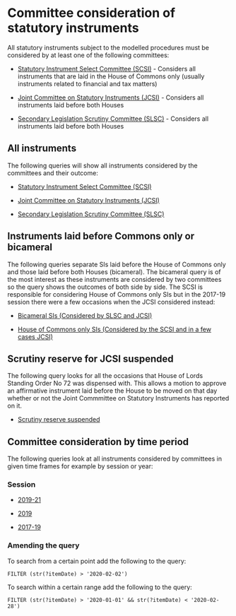 # Committee consideration of statutory instruments

All statutory instruments subject to the modelled procedures must be considered by at least one of the following committees:

* [Statutory Instrument Select Committee (SCSI)](https://committees.parliament.uk/committee/149/statutory-instruments-select-committee) - Considers all instruments that are laid in the House of Commons only (usually instruments related to financial and tax matters)

* [Joint Committee on Statutory Instruments (JCSI)](https://committees.parliament.uk/committee/148/statutory-instruments-joint-committee/) - Considers all instruments laid before both Houses

* [Secondary Legislation Scrutiny Committee (SLSC)](https://committees.parliament.uk/committee/255/secondary-legislation-scrutiny-committee/) - Considers all instruments laid before both Houses 

## All instruments

The following queries will show all instruments considered by the committees and their outcome:

* [Statutory Instrument Select Committee (SCSI)](https://api.parliament.uk/sparql#query=PREFIX+%3A+%3Chttps%3A%2F%2Fid.parliament.uk%2Fschema%2F%3E%0APREFIX+id%3A+%3Chttps%3A%2F%2Fid.parliament.uk%2F%3E%0Aselect+%3Fsi+%3FsiName+%3FworkPackage+%3Fprocedure+%3FstepId+%3FstepName+%3Fdate%0Awhere%0A%7B%0A++%3Fsi+a+%3AStatutoryInstrumentPaper%3B%0A++++++%3AstatutoryInstrumentPaperName+%3FsiName%3B%0A++++++++++++++++++%3AworkPackagedThingHasWorkPackage+%3FworkPackage.%0A++%3FworkPackage+%3AworkPackageHasProcedure+%3Fprocedure%3B%0A++++++%3AworkPackageHasBusinessItem+%3Fbi.%0A++%3Fbi+%3AbusinessItemHasProcedureStep+%3FstepId%3B%0A++++++++++++++++++%3AbusinessItemHasProcedureStep+id%3AqGFQ35jt%3B%0A++++++%3AbusinessItemDate+%3Fdate.%0A++%3FstepId+%3AprocedureStepName+%3FstepName.%0A++FILTER+(%3FstepId+in+(id%3AlwlTPsiJ%2C+id%3AzBtshoXJ))%0A++++++++++++++++++++++++++++++++%0A%7D&contentTypeConstruct=text%2Fturtle&contentTypeSelect=application%2Fsparql-results%2Bjson&endpoint=https%3A%2F%2Fapi.parliament.uk%2Fsparql&requestMethod=POST&tabTitle=SCSI+consideration+(ALL)&headers=%7B%7D&outputFormat=table)

* [Joint Committee on Statutory Instruments (JCSI)](https://api.parliament.uk/sparql#query=PREFIX+%3A+%3Chttps%3A%2F%2Fid.parliament.uk%2Fschema%2F%3E%0APREFIX+id%3A+%3Chttps%3A%2F%2Fid.parliament.uk%2F%3E%0Aselect+%3Fsi+%3FsiName+%3FworkPackage+%3Fprocedure+%3FstepId+%3FstepName+%3Fdate%0Awhere%0A%7B%0A++%3Fsi+a+%3AStatutoryInstrumentPaper%3B%0A++++++%3AstatutoryInstrumentPaperName+%3FsiName%3B%0A++++++++++++++++++%3AworkPackagedThingHasWorkPackage+%3FworkPackage.%0A++%3FworkPackage+%3AworkPackageHasProcedure+%3Fprocedure%3B%0A++++++%3AworkPackageHasBusinessItem+%3Fbi.%0A++%3Fbi+%3AbusinessItemHasProcedureStep+%3FstepId%3B%0A++++++++++++++++++%3AbusinessItemHasProcedureStep+id%3A9ouoghbQ%3B%0A++++++%3AbusinessItemDate+%3Fdate.%0A++%3FstepId+%3AprocedureStepName+%3FstepName.%0A++FILTER+(%3FstepId+in+(id%3Aj7oLnCke%2C+id%3AVDT2CWL6))%0A++++++++++++++++++++++++++++++++%0A%7D%0A&contentTypeConstruct=text%2Fturtle&contentTypeSelect=application%2Fsparql-results%2Bjson&endpoint=https%3A%2F%2Fapi.parliament.uk%2Fsparql&requestMethod=POST&tabTitle=JCSI+consideration+(ALL)+&headers=%7B%7D&outputFormat=table)

* [Secondary Legislation Scrutiny Committee (SLSC)](https://api.parliament.uk/sparql#query=PREFIX+%3A+%3Chttps%3A%2F%2Fid.parliament.uk%2Fschema%2F%3E%0APREFIX+id%3A+%3Chttps%3A%2F%2Fid.parliament.uk%2F%3E%0Aselect+%3Fsi+%3FsiName+%3FworkPackage+%3Fprocedure+%3FstepId+%3FstepName+%3Fdate%0Awhere%0A%7B%0A++%3Fsi+a+%3AStatutoryInstrumentPaper%3B%0A++++++%3AstatutoryInstrumentPaperName+%3FsiName%3B%0A++++++++++++++++++%3AworkPackagedThingHasWorkPackage+%3FworkPackage.%0A++%3FworkPackage+%3AworkPackageHasProcedure+%3Fprocedure%3B%0A++++++%3AworkPackageHasBusinessItem+%3Fbi.%0A++%3Fbi+%3AbusinessItemHasProcedureStep+%3FstepId%3B%0A++++++++++++++++++%3AbusinessItemHasProcedureStep+id%3AJcCYkCt7%3B%0A++++++%3AbusinessItemDate+%3Fdate.%0A++%3FstepId+%3AprocedureStepName+%3FstepName.%0A++FILTER+(%3FstepId+in+(id%3ADxba45JM%2C+id%3A2Etk3rF5%2C+id%3AKn7FknDd))%0A++++++++++++++++++++++++++++++++%0A%7D%0A&contentTypeConstruct=text%2Fturtle&contentTypeSelect=application%2Fsparql-results%2Bjson&endpoint=https%3A%2F%2Fapi.parliament.uk%2Fsparql&requestMethod=POST&tabTitle=SLSC+consideration+(ALL)&headers=%7B%7D&outputFormat=table)

## Instruments laid before Commons only or bicameral

The following queries separate SIs laid before the House of Commons only and those laid before both Houses (bicameral). The bicameral query is of the most interest as these instruments are considered by two committees so the query shows the outcomes of both side by side. The SCSI is responsible for considering House of Commons only SIs but in the 2017-19 session there were a few occasions when the JCSI considered instead:

* <a href="https://api.parliament.uk/sparql#query=PREFIX+rdfs%3A+%3Chttp%3A%2F%2Fwww.w3.org%2F2000%2F01%2Frdf-schema%23%3E%0APREFIX+%3A+%3Chttps%3A%2F%2Fid.parliament.uk%2Fschema%2F%3E%0Aselect+distinct+%3FSI+%3FSIname+%3FworkPackage+%3Fproc+%3FJCSI+%3FitemDate+%3FSLSC+%3FitemDate1+where+%7B%0A+%3FSI+a+%3AStatutoryInstrumentPaper+.++%0A+++++%3FSI+rdfs%3Alabel+%3FSIname.%0A%09%3FSI+%3AworkPackagedThingHasWorkPackage+%3FworkPackage+.%0A++%09%3FworkPackage+%3AworkPackageHasProcedure%2Frdfs%3Alabel+%3Fproc%0A++FILTER(%3Fproc+IN+(%22Draft+affirmative%22%2C+%22Draft+negative%22%2C+%22Made+affirmative%22%2C+%22Made+negative%22))%0A+%3FworkPackage+%3AworkPackageHasBusinessItem%2F%3AbusinessItemHasProcedureStep+%3FprocStep+%3B%0A+++++++++++%3AworkPackageHasBusinessItem+%3FbusItem+.%0A++%3FbusItem+%3AbusinessItemHasProcedureStep%2Frdfs%3Alabel+%3FitemDate2%3B%0A+++++++++++%3AbusinessItemDate+%3FitemDate+.%0A++%3FprocStep+rdfs%3Alabel+%3FJCSI.%0A++++%0A++FILTER(%3FJCSI+IN+(%22Instrument+reported+by+the+Joint+Committee+on+Statutory+Instruments+(JCSI)%22%2C+%22Instrument+not+reported+by+the+Joint+Committee+on+Statutory+Instruments+(JCSI)%22))%0A++FILTER(%3FitemDate2+IN+(%22Instrument+reported+by+the+Joint+Committee+on+Statutory+Instruments+(JCSI)%22%2C+%22Instrument+not+reported+by+the+Joint+Committee+on+Statutory+Instruments+(JCSI)%22))%0A++%0A++%3FworkPackage+%3AworkPackageHasBusinessItem%2F%3AbusinessItemHasProcedureStep+%3FprocStep2%3B%0A++++++++++++++++++++++++++++++++++++++++++%3AworkPackageHasBusinessItem+%3FbusItem2+.%0A++%3FbusItem2+%3AbusinessItemHasProcedureStep%2Frdfs%3Alabel+%3FitemDate3%3B%0A+++++++++++++++++++++++++++++++++++++++++%3AbusinessItemDate+%3FitemDate1.%0A++%3FprocStep2+rdfs%3Alabel+%3FSLSC.%0A++%0A++FILTER+(%3FSLSC+IN+(%22Instrument+drawn+to+the+special+attention+of+the+House+by+the+Secondary+Legislation+Scrutiny+Committee+(SLSC)%22%2C+%22Instrument+not+drawn+to+the+special+attention+of+the+House+by+the+Secondary+Legislation+Scrutiny+Committee+(SLSC)%22%2C+%22Noted+as+an+instrument+of+interest+by+the+Secondary+Legislation+Scrutiny+Committee+(SLSC)%22))%0A++FILTER+(%3FitemDate3+IN+(%22Instrument+drawn+to+the+special+attention+of+the+House+by+the+Secondary+Legislation+Scrutiny+Committee+(SLSC)%22%2C+%22Instrument+not+drawn+to+the+special+attention+of+the+House+by+the+Secondary+Legislation+Scrutiny+Committee+(SLSC)%22%2C+%22Noted+as+an+instrument+of+interest+by+the+Secondary+Legislation+Scrutiny+Committee+(SLSC)%22))%0A%7D&contentTypeConstruct=text%2Fturtle&contentTypeSelect=application%2Fsparql-results%2Bjson&endpoint=https%3A%2F%2Fapi.parliament.uk%2Fsparql&requestMethod=POST&tabTitle=Bicameral+SIs+considered+by+JCSI%2FSLSC&headers=%7B%7D&outputFormat=table">Bicameral SIs (Considered by SLSC and JCSI)</a>

* <a href="https://api.parliament.uk/sparql#query=PREFIX+rdfs%3A+%3Chttp%3A%2F%2Fwww.w3.org%2F2000%2F01%2Frdf-schema%23%3E%0APREFIX+%3A+%3Chttps%3A%2F%2Fid.parliament.uk%2Fschema%2F%3E%0Aselect+%3FSI+%3FSIname+%3FworkPackage+%3Fproc+%3FprocStepName+%3FitemDate++where+%7B%0A+%3FSI+a+%3AStatutoryInstrumentPaper+.++%0A+++++%3FSI+rdfs%3Alabel+%3FSIname+.%0A%09%3FSI+%3AworkPackagedThingHasWorkPackage+%3FworkPackage+.%0A++%09%3FworkPackage+%3AworkPackageHasProcedure%2Frdfs%3Alabel+%3Fproc%0A++FILTER(%3Fproc+IN+(%22Draft+affirmative%22%2C+%22Draft+negative%22%2C+%22Made+affirmative%22%2C+%22Made+negative%22))%0A++%3FworkPackage+%3AworkPackageHasBusinessItem%2F%3AbusinessItemHasProcedureStep+%3FprocStep+%3B%0A+++++++++++%3AworkPackageHasBusinessItem+%3FbusItem+.%0A++%3FbusItem+%3AbusinessItemHasProcedureStep%2Frdfs%3Alabel+%3FitemDate2%3B%0A+++++++++++%3AbusinessItemDate+%3FitemDate+.%0A++%3FprocStep+rdfs%3Alabel+%3FprocStepName.%0A++MINUS%7B%3FworkPackage+%3AworkPackageHasBusinessItem%2F%3AbusinessItemHasProcedureStep+%3FprocStep2+%3B%0A+++++++++++%3AworkPackageHasBusinessItem+%3FbusItem2+.%0A++%3FbusItem2+%3AbusinessItemHasProcedureStep%2Frdfs%3Alabel+%3FitemDate3%3B%0A+++++++++++%3AbusinessItemDate+%3FitemDate1+.%0A++++%3FprocStep2+rdfs%3Alabel+%3FprocStepName2+.+%0A++++++FILTER(%3FprocStepName2+IN+(%22Laid+before+the+House+of+Lords%22))%0A++++++FILTER(%3FitemDate3+IN+(%22Laid+before+the+House+of+Lords%22))%0A++++%0A++%7D%0A++FILTER(%3FprocStepName+IN+(%22Instrument+reported+by+the+Joint+Committee+on+Statutory+Instruments+(JCSI)%22%2C+%22Instrument+not+reported+by+the+Joint+Committee+on+Statutory+Instruments+(JCSI)%22%2C+%22Instrument+reported+by+the+Select+Committee+on+Statutory+Instruments+(SCSI)%22%2C+%22Instrument+not+reported+by+the+Select+Committee+on+Statutory+Instruments+(SCSI)%22))%0A++FILTER(%3FitemDate2+IN+(%22Instrument+reported+by+the+Joint+Committee+on+Statutory+Instruments+(JCSI)%22%2C+%22Instrument+not+reported+by+the+Joint+Committee+on+Statutory+Instruments+(JCSI)%22%2C+%22Instrument+reported+by+the+Select+Committee+on+Statutory+Instruments+(SCSI)%22%2C+%22Instrument+not+reported+by+the+Select+Committee+on+Statutory+Instruments+(SCSI)%22))%0A++%0A+++%0A%7D&contentTypeConstruct=text%2Fturtle&contentTypeSelect=application%2Fsparql-results%2Bjson&endpoint=https%3A%2F%2Fapi.parliament.uk%2Fsparql&requestMethod=POST&tabTitle=Commons+only+SIs+considered+by+SCSI%2FJCSI&headers=%7B%7D&outputFormat=table">House of Commons only SIs (Considered by the SCSI and in a few cases JCSI)</a>

## Scrutiny reserve for JCSI suspended

The following query looks for all the occasions that House of Lords Standing Order No 72 was dispensed with. This allows a motion to approve an affirmative instrument laid before the House to be moved on that day whether or not the Joint Commmittee on Statutory Instruments has reported on it. 

* <a href="https://api.parliament.uk/sparql#query=PREFIX+rdfs%3A+%3Chttp%3A%2F%2Fwww.w3.org%2F2000%2F01%2Frdf-schema%23%3E%0APREFIX+%3A+%3Chttps%3A%2F%2Fid.parliament.uk%2Fschema%2F%3E%0Aselect+%3FSI+%3FSIname+%3FworkPackage+%3Fproc+%3FprocStepName+%3FitemDate+where+%7B%0A+%3FSI+a+%3AStatutoryInstrumentPaper+.++%0A+++++%3FSI+rdfs%3Alabel+%3FSIname+.%0A%09%3FSI+%3AworkPackagedThingHasWorkPackage+%3FworkPackage+.%0A++%09%3FworkPackage+%3AworkPackageHasProcedure%2Frdfs%3Alabel+%3Fproc%0A++FILTER(%3Fproc+IN+(%22Draft+affirmative%22%2C+%22Made+affirmative%22))%0A++%3FworkPackage+%3AworkPackageHasBusinessItem%2F%3AbusinessItemHasProcedureStep+%3FprocStep+%3B%0A+++++++++++%3AworkPackageHasBusinessItem+%3FbusItem+.%0A++%3FbusItem+%3AbusinessItemHasProcedureStep%2Frdfs%3Alabel+%3FitemDate2%3B%0A+++++++++++%3AbusinessItemDate+%3FitemDate+.%0A++%3FprocStep+rdfs%3Alabel+%3FprocStepName.%0A++++%0A++FILTER(%3FprocStepName+IN+(%22Scrutiny+reserve+for+the+Joint+Committee+on+Statutory+Instruments+(JCSI)+suspended%22))%0A++FILTER(%3FitemDate2+IN+(%22Scrutiny+reserve+for+the+Joint+Committee+on+Statutory+Instruments+(JCSI)+suspended%22))%0A++%0A+++%0A%7D&contentTypeConstruct=text%2Fturtle&contentTypeSelect=application%2Fsparql-results%2Bjson&endpoint=https%3A%2F%2Fapi.parliament.uk%2Fsparql&requestMethod=POST&tabTitle=JCSI+suspended&headers=%7B%7D&outputFormat=table">Scrutiny reserve suspended</a>

## Committee consideration by time period

The following queries look at all instruments considered by committees in given time frames for example by session or year:

### Session

* <a href="https://api.parliament.uk/sparql#query=PREFIX+rdfs%3A+%3Chttp%3A%2F%2Fwww.w3.org%2F2000%2F01%2Frdf-schema%23%3E%0APREFIX+%3A+%3Chttps%3A%2F%2Fid.parliament.uk%2Fschema%2F%3E%0Aselect+%3FSI+%3FSIname+%3FworkPackage+%3Fproc+%3FprocStepName+%3FitemDate+%3Flink+where+%7B%0A+%3FSI+a+%3AStatutoryInstrumentPaper+.++%0A+++++%3FSI+rdfs%3Alabel+%3FSIname.%0A+++++++++%09%3FSI+%3AworkPackagedThingHasWorkPackage+%3FworkPackage+.%0A++%09%3FworkPackage+%3AworkPackageHasProcedure%2Frdfs%3Alabel+%3Fproc%0A++FILTER(%3Fproc+IN+(%22Draft+affirmative%22%2C+%22Draft+negative%22%2C+%22Made+affirmative%22%2C+%22Made+negative%22))%0A++%3FworkPackage+%3AworkPackageHasBusinessItem%2F%3AbusinessItemHasProcedureStep+%3FprocStep+%3B%0A+++++++++++%3AworkPackageHasBusinessItem+%3FbusItem+.%0A++%3FbusItem+%3AbusinessItemHasProcedureStep%2Frdfs%3Alabel+%3FitemDate2%3B%0A+++++++++++%3AbusinessItemDate+%3FitemDate+%3B%0A++%3AbusinessItemHasBusinessItemWebLink+%3Flink.%0A++%3FprocStep+rdfs%3Alabel+%3FprocStepName.%0A++++%0A++FILTER(%3FprocStepName+IN+(%22Decision+made+by+the+Secondary+Legislation+Scrutiny+Committee+(SLSC)%22%2C+%22Decision+made+by+the+Joint+Committee+on+Statutory+Instruments+(JCSI)%22%2C+%22Decision+made+by+the+Statutory+Instrument+Select+Committee+(SCSI%22))%0A++FILTER(%3FitemDate2+IN+(%22Decision+made+by+the+Secondary+Legislation+Scrutiny+Committee+(SLSC)%22%2C+%22Decision+made+by+the+Joint+Committee+on+Statutory+Instruments+(JCSI)%22%2C+%22Decision+made+by+the+Statutory+Instrument+Select+Committee+(SCSI%22))%0A++FILTER+(+str(%3FitemDate)+%3E+'2019-12-13')%0A+++%7D%0A&contentTypeConstruct=text%2Fturtle&contentTypeSelect=application%2Fsparql-results%2Bjson&endpoint=https%3A%2F%2Fapi.parliament.uk%2Fsparql&requestMethod=POST&tabTitle=Committee+step+added+last+week+)&headers=%7B%7D&outputFormat=table">2019-21</a>

* <a href="https://api.parliament.uk/sparql#query=PREFIX+rdfs%3A+%3Chttp%3A%2F%2Fwww.w3.org%2F2000%2F01%2Frdf-schema%23%3E%0APREFIX+%3A+%3Chttps%3A%2F%2Fid.parliament.uk%2Fschema%2F%3E%0Aselect+%3FSI+%3FSIname+%3FworkPackage+%3Fproc+%3FprocStepName+%3FitemDate+%3Flink+where+%7B%0A+%3FSI+a+%3AStatutoryInstrumentPaper+.++%0A+++++%3FSI+rdfs%3Alabel+%3FSIname.%0A+++++++++%09%3FSI+%3AworkPackagedThingHasWorkPackage+%3FworkPackage+.%0A++%09%3FworkPackage+%3AworkPackageHasProcedure%2Frdfs%3Alabel+%3Fproc%0A++FILTER(%3Fproc+IN+(%22Draft+affirmative%22%2C+%22Draft+negative%22%2C+%22Made+affirmative%22%2C+%22Made+negative%22))%0A++%3FworkPackage+%3AworkPackageHasBusinessItem%2F%3AbusinessItemHasProcedureStep+%3FprocStep+%3B%0A+++++++++++%3AworkPackageHasBusinessItem+%3FbusItem+.%0A++%3FbusItem+%3AbusinessItemHasProcedureStep%2Frdfs%3Alabel+%3FitemDate2%3B%0A+++++++++++%3AbusinessItemDate+%3FitemDate+%3B%0A++%3AbusinessItemHasBusinessItemWebLink+%3Flink.%0A++%3FprocStep+rdfs%3Alabel+%3FprocStepName.%0A++++%0A++FILTER(%3FprocStepName+IN+(%22Decision+made+by+the+Secondary+Legislation+Scrutiny+Committee+(SLSC)%22%2C+%22Decision+made+by+the+Joint+Committee+on+Statutory+Instruments+(JCSI)%22%2C+%22Decision+made+by+the+Statutory+Instrument+Select+Committee+(SCSI%22))%0A++FILTER(%3FitemDate2+IN+(%22Decision+made+by+the+Secondary+Legislation+Scrutiny+Committee+(SLSC)%22%2C+%22Decision+made+by+the+Joint+Committee+on+Statutory+Instruments+(JCSI)%22%2C+%22Decision+made+by+the+Statutory+Instrument+Select+Committee+(SCSI%22))%0AFILTER+(+str(%3FitemDate)+%3E+'2019-10-10'+%26%26+str(%3FitemDate)+%3C+'2019-11-06')%0A+++%7D%0A&contentTypeConstruct=text%2Fturtle&contentTypeSelect=application%2Fsparql-results%2Bjson&endpoint=https%3A%2F%2Fapi.parliament.uk%2Fsparql&requestMethod=POST&tabTitle=Committee+step+added+last+week+)&headers=%7B%7D&outputFormat=table">2019</a>

* <a href="https://api.parliament.uk/sparql#query=PREFIX+rdfs%3A+%3Chttp%3A%2F%2Fwww.w3.org%2F2000%2F01%2Frdf-schema%23%3E%0APREFIX+%3A+%3Chttps%3A%2F%2Fid.parliament.uk%2Fschema%2F%3E%0Aselect+%3FSI+%3FSIname+%3FworkPackage+%3Fproc+%3FprocStepName+%3FitemDate+%3Flink+where+%7B%0A+%3FSI+a+%3AStatutoryInstrumentPaper+.++%0A+++++%3FSI+rdfs%3Alabel+%3FSIname.%0A+++++++++%09%3FSI+%3AworkPackagedThingHasWorkPackage+%3FworkPackage+.%0A++%09%3FworkPackage+%3AworkPackageHasProcedure%2Frdfs%3Alabel+%3Fproc%0A++FILTER(%3Fproc+IN+(%22Draft+affirmative%22%2C+%22Draft+negative%22%2C+%22Made+affirmative%22%2C+%22Made+negative%22))%0A++%3FworkPackage+%3AworkPackageHasBusinessItem%2F%3AbusinessItemHasProcedureStep+%3FprocStep+%3B%0A+++++++++++%3AworkPackageHasBusinessItem+%3FbusItem+.%0A++%3FbusItem+%3AbusinessItemHasProcedureStep%2Frdfs%3Alabel+%3FitemDate2%3B%0A+++++++++++%3AbusinessItemDate+%3FitemDate+%3B%0A++%3AbusinessItemHasBusinessItemWebLink+%3Flink.%0A++%3FprocStep+rdfs%3Alabel+%3FprocStepName.%0A++++%0A++FILTER(%3FprocStepName+IN+(%22Decision+made+by+the+Secondary+Legislation+Scrutiny+Committee+(SLSC)%22%2C+%22Decision+made+by+the+Joint+Committee+on+Statutory+Instruments+(JCSI)%22%2C+%22Decision+made+by+the+Statutory+Instrument+Select+Committee+(SCSI%22))%0A++FILTER(%3FitemDate2+IN+(%22Decision+made+by+the+Secondary+Legislation+Scrutiny+Committee+(SLSC)%22%2C+%22Decision+made+by+the+Joint+Committee+on+Statutory+Instruments+(JCSI)%22%2C+%22Decision+made+by+the+Statutory+Instrument+Select+Committee+(SCSI%22))%0AFILTER+(+str(%3FitemDate)+%3E+'2017-06-01'+%26%26+str(%3FitemDate)+%3C+'2019-10-09')%0A+++%7D%0A&contentTypeConstruct=text%2Fturtle&contentTypeSelect=application%2Fsparql-results%2Bjson&endpoint=https%3A%2F%2Fapi.parliament.uk%2Fsparql&requestMethod=POST&tabTitle=Committee+step+added+last+week+)&headers=%7B%7D&outputFormat=table">2017-19</a>

### Amending the query

To search from a certain point add the following to the query:

    FILTER (str(?itemDate) > '2020-02-02')

To search within a certain range add the following to the query:

    FILTER (str(?itemDate) > '2020-01-01' && str(?itemDate) < '2020-02-28')

